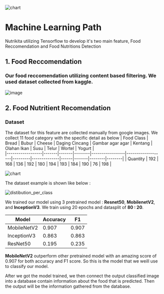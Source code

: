 ![chart](https://github.com/Bangkit-2023-Capstone-CH2-PS307/ML/assets/89390323/319bc646-2e56-4d16-90ad-4a5ae66100b0)
# Machine Learning Path

Nutrikita utilizing Tensorflow to develop it's two main feature, Food Reccomendation and Food Nutritions Detection


## 1. Food Reccomendation
### Our food reccomendation utilizing content based filtering. We used dataset collected from kaggle. 
![image](https://github.com/Bangkit-2023-Capstone-CH2-PS307/ML/assets/89390323/982041b1-2f50-430d-9e89-d518a21ea249)

## 2. Food Nutritient Recomendation 
### Dataset
The dataset for this feature are collected manually from google images. We collect 11 food category with the specific detail as below 
| Food Class       | Bread | Bubur | Cheese | Daging Cincang | Gambar agar agar | Kentang | Olahan Ikan | Susu | Telur | Wortel | Yogurt |            
|------------------|-------|-------|--------|-----------------|-------------------|---------|--------------|------|-------|--------|--------|
| Quantity         | 192   | 168   | 136    | 192             | 180               | 194     | 193          | 184  | 190   | 76     | 198    |

![chart](https://github.com/Bangkit-2023-Capstone-CH2-PS307/ML/assets/89390323/fce47716-145c-4d75-9b3a-f7b4459407c3)

The dataset example is shown like below : 

![distibution_per_class](https://github.com/Bangkit-2023-Capstone-CH2-PS307/ML/assets/89390323/df34d019-6efd-48a4-b34b-2672d47ce93e)

We trained our model using 3 pretrained model : **Resnet50**, **MobilenetV2**, and **InceptionV3**. We train using 20 epochs and datasplit of **80 : 20**.

| Model          | Accuracy | F1    |          
| -------------- | -------- | ----- |
| MobileNetV2    | 0.907    | 0.907 |
| InceptionV3       | 0.863    | 0.863 |
| ResNet50   | 0.195    | 0.235 |

**MobileNetV2** outperform other pretrained model with an amazing score of 0.907 for both accuracy and F1 score. So this is the model that we weill use to classify our model.

After we got the model trained, we then connect the output classified image into a database contain information about the food that is predicted. Then the output will be the information gathered from the database.





